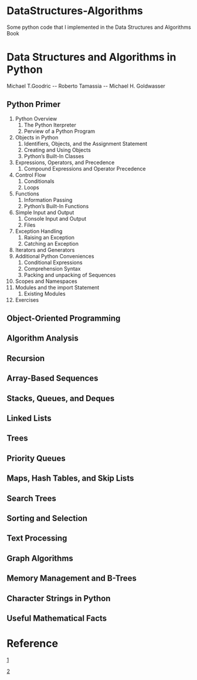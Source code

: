 # DataStructures-Algorithms
Some python code that I implemented in the Data Structures and Algorithms Book

# Data Structures and Algorithms in Python

Michael T.Goodric -- Roberto Tamassia -- Michael H. Goldwasser

## Python Primer

1. Python Overview
    1. The Python Iterpreter
    2. Perview of a Python Program
2.  Objects in Python
    1. Identifiers, Objects, and the Assignment Statement
    2. Creating and Using Objects
    3. Python’s Built-In Classes    
3.  Expressions, Operators, and Precedence
    1. Compound Expressions and Operator Precedence
4. Control Flow
    1. Conditionals
    2. Loops
5. Functions
    1. Information Passing
    2. Python’s Built-In Functions
6. Simple Input and Output
    1. Console Input and Output
    2. Files
7.  Exception Handling
    1. Raising an Exception
    2. Catching an Exception
8. Iterators and Generators
9. Additional Python Conveniences
    1. Conditional Expressions
    2. Comprehension Syntax
    3. Packing and unpacking of Sequences
10. Scopes and Namespaces
11. Modules and the import Statement
    1. Existing Modules
12. Exercises
                
## Object-Oriented Programming

## Algorithm Analysis
## Recursion
## Array-Based Sequences
## Stacks, Queues, and Deques
## Linked Lists
## Trees
## Priority Queues
## Maps, Hash Tables, and Skip Lists
## Search Trees
## Sorting and Selection
## Text Processing
## Graph Algorithms
## Memory Management and B-Trees
## Character Strings in Python
## Useful Mathematical Facts

# Reference
[1](https://github.com/mandliya/algorithms_and_data_structures)

[2](https://doc.lagout.org/programmation/python/Data%20Structures%20and%20Algorithms%20in%20Python%20[Goodrich,%20Tamassia%20&%20Goldwasser%202013-03-18].pdf)
